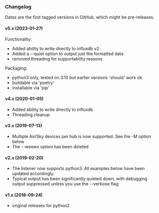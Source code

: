
### Changelog

Dates are the first tagged versions in GitHub, which might be pre-releases.

#### v5.x (2023-01-27)

Functionality:
* Added ability to write directly to influxdb v2
* Added a --quiet option to output just the formatted data
* removed threading for supportability reasons

Packaging:
* python3 only, tested on 3.10 but earlier versions 'should' work ok
* buildable via 'poetry'
* installable via 'pip'

#### v4.x (2020-01-05)
* Added ability to write directly to influxdb
* Threading cleanup

#### v3.x (2019-07-13)
* Multiple Air/Sky devices per hub is now supported.  See the -M option below
* The --weewx option has been deleted

#### v2.x (2019-02-20)
* The listener now supports python3. All examples below have been updated accordingly.
* Typical output has been significantly quieted down, with debugging output suppressed unless you use the --verbose flag

#### v1.x (2018-09-24)
* original releases for python2
